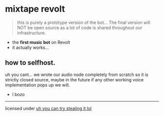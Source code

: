 # mixtape revolt

> this is purely a prototype version of the bot... The final version will NOT be open source as a lot of code is shared throughout our infrastructure.

- the **first music bot** on Revolt
- it actually works...

## how to selfhost.

uh you cant... we wrote our audio node completely from scratch so it is strictly closed source, maybe in the future if any other working voice implementation pops up we will.

- l bozo

---

licensed under [uh you can try stealing it lol](https://mixtape.systems/source)
